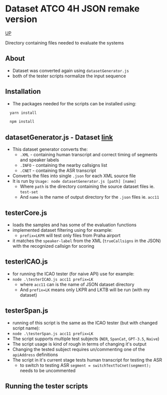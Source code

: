 # Dataset ATCO 4H JSON remake version
[UP](../README.md)

Directory containing files needed to evaluate the systems

## About
- Dataset was converted again using `datasetGenerator.js`
- both of the tester scripts normalize the input sequence

## Installation
- The packages needed for the scripts can be installed using:
```sh
  yarn install
```
```sh
  npm install
```


## datasetGenerator.js - Dataset [link](dataset.md)
- This dataset generator converts the:
  -  `.XML` - containing human transcript and correct timing of segments and speaker labels
  -  `.INFO` - containing the nearby callsigns list
  -  `.CNET` - containing the ASR transcript
- Converts the files into single `.json` for each XML source file
- It is run by `Usage: node datasetGenerator.js [path] [name]`
  - Where `path` is the directory containing the source dataset files ie. `test-set`
  - And `name` is the name of output directory for the `.json` files ie. `acc11`


## testerCore.js
- loads the samples and has some of the evaluation functions
- implemented dataset filtering using for example:
  - `prefix=LKPR` will test only files from Praha airport 
- it matches the `speaker-label` from the XML (`trueCallsigns` in the JSON) with the recognized callsign for scoring

## testerICAO.js
- for running the ICAO tester (for naive API) use for example:
- `node .\testerICAO.js acc11 prefix=LK`
  - where `acc11` can is the name of JSON dataset directory
  - And `prefix=LK` means only LKPR and LKTB will be run (with my dataset)

## testerSpan.js
- running of this script is the same as the ICAO tester (but with changed script name):
- `node .\testerSpan.js acc11 prefix=LK`
- The script supports multiple test subjects (`NER`, `SpanCat`, `GPT-3.5`, `Naive`)
- The script usage is kind of rough in terms of changing it's output
- Changing the tested subject requires un/commenting one of the `apiAddress` definitions
- The script in it's current stage tests human transcript for testing the ASR
  - to switch to testing ASR `segment = switchTextToCnet(segment);` needs to be uncommented 


## Running the tester scripts